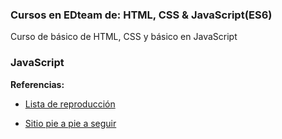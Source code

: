 ### Cursos en EDteam de: HTML, CSS & JavaScript(ES6)

Curso de básico de HTML, CSS y básico en JavaScript

### JavaScript

**Referencias:**

- [Lista de reproducción](https://www.youtube.com/playlist?list=PLvq-jIkSeTUZ6QgYYO3MwG9EMqC-KoLXA)

- [Sitio pie a pie a seguir](https://aprendejavascript.org/)

